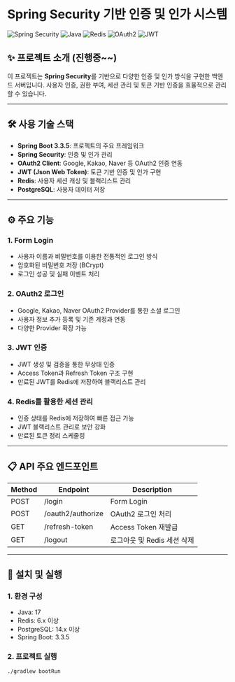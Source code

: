 # Spring Security 기반 인증 및 인가 시스템

![Spring Security](https://img.shields.io/badge/Spring%20Security-%234CAF50.svg?style=for-the-badge&logo=spring&logoColor=white)
![Java](https://img.shields.io/badge/Java-17-%23f89820?style=for-the-badge&logo=openjdk&logoColor=white)
![Redis](https://img.shields.io/badge/Redis-%23DC382D.svg?style=for-the-badge&logo=redis&logoColor=white)
![OAuth2](https://img.shields.io/badge/OAuth2-%237E57C2.svg?style=for-the-badge&logo=oauth&logoColor=white)
![JWT](https://img.shields.io/badge/JWT-%2300A4FF.svg?style=for-the-badge&logo=jsonwebtokens&logoColor=white)

## ✨ 프로젝트 소개 (진행중~~)
이 프로젝트는 **Spring Security**를 기반으로 다양한 인증 및 인가 방식을 구현한 백엔드 서버입니다. 사용자 인증, 권한 부여, 세션 관리 및 토큰 기반 인증을 효율적으로 관리할 수 있습니다.

---

## 🛠️ 사용 기술 스택
- **Spring Boot 3.3.5**: 프로젝트의 주요 프레임워크
- **Spring Security**: 인증 및 인가 관리
- **OAuth2 Client**: Google, Kakao, Naver 등 OAuth2 인증 연동
- **JWT (Json Web Token)**: 토큰 기반 인증 및 인가 구현
- **Redis**: 사용자 세션 캐싱 및 블랙리스트 관리
- **PostgreSQL**: 사용자 데이터 저장

---

## ⚙️ 주요 기능

### 1. **Form Login**
- 사용자 이름과 비밀번호를 이용한 전통적인 로그인 방식
- 암호화된 비밀번호 저장 (BCrypt)
- 로그인 성공 및 실패 이벤트 처리

### 2. **OAuth2 로그인**
- Google, Kakao, Naver OAuth2 Provider를 통한 소셜 로그인
- 사용자 정보 추가 등록 및 기존 계정과 연동
- 다양한 Provider 확장 가능

### 3. **JWT 인증**
- JWT 생성 및 검증을 통한 무상태 인증
- Access Token과 Refresh Token 구조 구현
- 만료된 JWT를 Redis에 저장하여 블랙리스트 관리

### 4. **Redis를 활용한 세션 관리**
- 인증 상태를 Redis에 저장하여 빠른 접근 가능
- JWT 블랙리스트 관리로 보안 강화
- 만료된 토큰 정리 스케줄링

---

## 📋 API 주요 엔드포인트

| Method | Endpoint            | Description                     |
|--------|---------------------|---------------------------------|
| POST   | /login              | Form Login                     |
| POST   | /oauth2/authorize   | OAuth2 로그인 처리               |
| GET    | /refresh-token      | Access Token 재발급            |
| GET    | /logout             | 로그아웃 및 Redis 세션 삭제     |

---

## 🚀 설치 및 실행

### 1. **환경 구성**
- Java: 17
- Redis: 6.x 이상
- PostgreSQL: 14.x 이상
- Spring Boot: 3.3.5

### 2. **프로젝트 실행**
```bash
./gradlew bootRun
